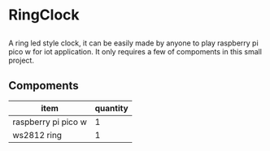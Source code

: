 # RingClock
##
A ring led style clock, it can be easily made by anyone to play raspberry pi pico w for iot application.
It only requires a few of compoments in this small project.

## Compoments
| item | quantity |
| ---- | ---- |
| raspberry pi pico w | 1 |
| ws2812 ring | 1 |
